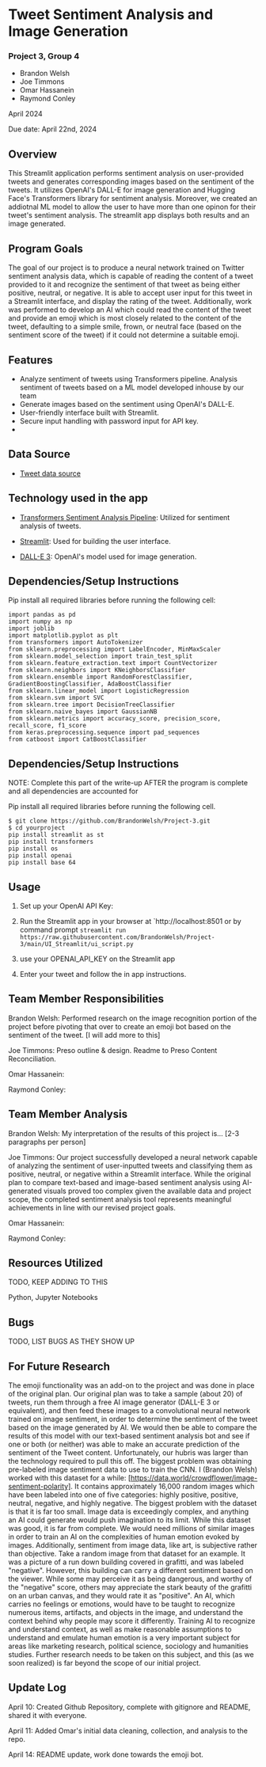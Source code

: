 # Tweet Sentiment Analysis and Image Generation
### Project 3, Group 4
- Brandon Welsh
- Joe Timmons
- Omar Hassanein
- Raymond Conley

April 2024

Due date: April 22nd, 2024

## Overview

This Streamlit application performs sentiment analysis on user-provided tweets and generates corresponding images based on the sentiment of the tweets. It utilizes OpenAI's DALL-E for image generation and Hugging Face's Transformers library for sentiment analysis. Moreover, we created an addiotnal ML model to allow the user to have more than one opinon for their tweet's sentiment analysis. The streamlit app displays both results and an image generated. 


## Program Goals
The goal of our project is to produce a neural network trained on Twitter sentiment analysis data, which is capable of reading the content of a tweet provided to it and recognize the sentiment of that tweet as being either positive, neutral, or negative. It is able to accept user input for this tweet in a Streamlit interface, and display the rating of the tweet. Additionally, work was performed to develop an AI which could read the content of the tweet and provide an emoji which is most closely related to the content of the tweet, defaulting to a simple smile, frown, or neutral face (based on the sentiment score of the tweet) if it could not determine a suitable emoji.

## Features

- Analyze sentiment of tweets using Transformers pipeline.
Analysis sentiment of tweets based on a ML model developed inhouse by our team
- Generate images based on the sentiment using OpenAI's DALL-E.
- User-friendly interface built with Streamlit.
- Secure input handling with password input for API key.
- 

## Data Source
- [Tweet data source](https://www.kaggle.com/datasets/abhi8923shriv/sentiment-analysis-dataset)

## Technology used in the app

- [Transformers Sentiment Analysis Pipeline](https://github.com/BrandonWelsh/Project-3.git): Utilized for sentiment analysis of tweets.

- [Streamlit](https://streamlit.io/): Used for building the user interface.

- [DALL-E 3](https://openai.com/dall-e-3): OpenAI's model used for image generation.



## Dependencies/Setup Instructions
Pip install all required libraries before running the following cell:

    import pandas as pd
    import numpy as np
    import joblib
    import matplotlib.pyplot as plt
    from transformers import AutoTokenizer
    from sklearn.preprocessing import LabelEncoder, MinMaxScaler
    from sklearn.model_selection import train_test_split
    from sklearn.feature_extraction.text import CountVectorizer
    from sklearn.neighbors import KNeighborsClassifier
    from sklearn.ensemble import RandomForestClassifier, GradientBoostingClassifier, AdaBoostClassifier
    from sklearn.linear_model import LogisticRegression
    from sklearn.svm import SVC
    from sklearn.tree import DecisionTreeClassifier
    from sklearn.naive_bayes import GaussianNB
    from sklearn.metrics import accuracy_score, precision_score, recall_score, f1_score
    from keras.preprocessing.sequence import pad_sequences
    from catboost import CatBoostClassifier

## Dependencies/Setup Instructions
NOTE: Complete this part of the write-up AFTER the program is complete and all dependencies are accounted for

Pip install all required libraries before running the following cell.
```
$ git clone https://github.com/BrandonWelsh/Project-3.git
$ cd yourproject
pip install streamlit as st
pip install transformers
pip install os
pip install openai
pip install base 64
```

## Usage

1. Set up your OpenAI API Key:
2. Run the Streamlit app in your browser at `http://localhost:8501 or by command prompt ```streamlit run https://raw.githubusercontent.com/BrandonWelsh/Project-3/main/UI_Streamlit/ui_script.py```

3. use your OPENAI_API_KEY on the Streamlit app
4. Enter your tweet and follow the in app instructions. 


## Team Member Responsibilities
Brandon Welsh: Performed research on the image recognition portion of the project before pivoting that over to create an emoji bot based on the sentiment of the tweet. [I will add more to this]

Joe Timmons: Preso outline & design. Readme to Preso Content Reconciliation.

Omar Hassanein:

Raymond Conley:

## Team Member Analysis
Brandon Welsh: My interpretation of the results of this project is... [2-3 paragraphs per person]

Joe Timmons: Our project successfully developed a neural network capable of analyzing the sentiment of user-inputted tweets and classifying them as positive, neutral, or negative within a Streamlit interface. While the original plan to compare text-based and image-based sentiment analysis using AI-generated visuals proved too complex given the available data and project scope, the completed sentiment analysis tool represents meaningful achievements in line with our revised project goals.

Omar Hassanein: 

Raymond Conley: 

## Resources Utilized
TODO, KEEP ADDING TO THIS

Python, Jupyter Notebooks

## Bugs
TODO, LIST BUGS AS THEY SHOW UP

## For Future Research
The emoji functionality was an add-on to the project and was done in place of the original plan. Our original plan was to take a sample (about 20) of tweets, run them through a free AI image generator (DALL-E 3 or equivalent), and then feed these images to a convolutional neural network trained on image sentiment, in order to determine the sentiment of the tweet based on the image generated by AI. We would then be able to compare the results of this model with our text-based sentiment analysis bot and see if one or both (or neither) was able to make an accurate prediction of the sentiment of the Tweet content. Unfortunately, our hubris was larger than the technology required to pull this off. The biggest problem was obtaining pre-labeled image sentiment data to use to train the CNN. I (Brandon Welsh) worked with this dataset for a while: [https://data.world/crowdflower/image-sentiment-polarity]. It contains approximately 16,000 random images which have been labeled into one of five categories: highly positive, positive, neutral, negative, and highly negative. The biggest problem with the dataset is that it is far too small. Image data is exceedingly complex, and anything an AI could generate would push imagination to its limit. While this dataset was good, it is far from complete. We would need millions of similar images in order to train an AI on the complexities of human emotion evoked by images. Additionally, sentiment from image data, like art, is subjective rather than objective. Take a random image from that dataset for an example. It was a picture of a run down building covered in grafitti, and was labeled "negative". However, this building can carry a different sentiment based on the viewer. While some may perceive it as being dangerous, and worthy of the "negative" score, others may appreciate the stark beauty of the grafitti on an urban canvas, and they would rate it as "positive". An AI, which carries no feelings or emotions, would have to be taught to recognize numerous items, artifacts, and objects in the image, and understand the context behind why people may score it differently. Training AI to recognize and understand context, as well as make reasonable assumptions to understand and emulate human emotion is a very important subject for areas like marketing research, political science, sociology and humanities studies. Further research needs to be taken on this subject, and this (as we soon realized) is far beyond the scope of our initial project.

## Update Log
April 10: Created Github Repository, complete with gitignore and README, shared it with everyone.

April 11: Added Omar's initial data cleaning, collection, and analysis to the repo.

April 14: README update, work done towards the emoji bot.

